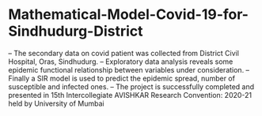 # Mathematical-Model-Covid-19-for-Sindhudurg-District

– The secondary data on covid patient was collected from District Civil Hospital, Oras, Sindhudurg.
– Exploratory data analysis reveals some epidemic functional relationship between variables under consideration.
– Finally a SIR model is used to predict the epidemic spread, number of susceptible and infected ones.
– The project is successfully completed and presented in 15th Intercollegiate AVISHKAR Research Convention:
2020-21 held by University of Mumbai
